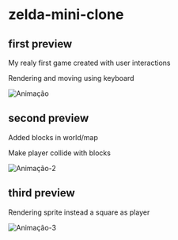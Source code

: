 # zelda-mini-clone

## first preview

My realy first game created with user interactions

Rendering and moving using keyboard

![Animação](https://github.com/gabrieldissotti/zelda-mini-clone/assets/33178519/bfcdcca4-042b-4e64-b2c0-c8543efd71eb)


## second preview

Added blocks in world/map

Make player collide with blocks

![Animação-2](https://github.com/gabrieldissotti/zelda-mini-clone/assets/33178519/62bcbc09-7acd-4912-becc-fb85548214f8)


## third preview

Rendering sprite instead a square as player

![Animação-3](https://github.com/gabrieldissotti/zelda-mini-clone/assets/33178519/2723a21f-0c83-4bf2-87ee-60acb3af255b)
